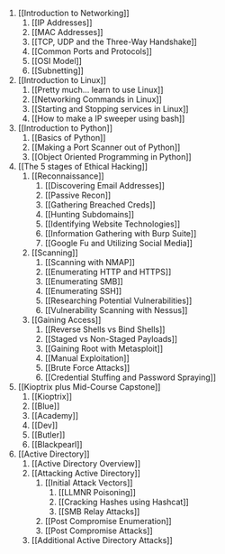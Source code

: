 1. [[Introduction to Networking]]
	1. [[IP Addresses]]
	2. [[MAC Addresses]]
	3. [[TCP, UDP and the Three-Way Handshake]]
	4. [[Common Ports and Protocols]]
	5. [[OSI Model]]
	6. [[Subnetting]]
2. [[Introduction to Linux]]
	1. [[Pretty much... learn to use Linux]]
	2. [[Networking Commands in Linux]]
	3. [[Starting and Stopping services in Linux]]
	4. [[How to make a IP sweeper using bash]]
3. [[Introduction to Python]]
	1. [[Basics of Python]]
	2. [[Making a Port Scanner out of Python]]
	3. [[Object Oriented Programming in Python]]
4. [[The 5 stages of Ethical Hacking]]
	1. [[Reconnaissance]]
		1. [[Discovering Email Addresses]]
		2. [[Passive Recon]]
		3. [[Gathering Breached Creds]]
		4. [[Hunting Subdomains]]
		5. [[Identifying Website Technologies]]
		6. [[Information Gathering with Burp Suite]]
		7. [[Google Fu and Utilizing Social Media]]
	2. [[Scanning]]
		1. [[Scanning with NMAP]]
		2. [[Enumerating HTTP and HTTPS]]
		3. [[Enumerating SMB]]
		4. [[Enumerating SSH]]
		5. [[Researching Potential Vulnerabilities]]
		6. [[Vulnerability Scanning with Nessus]]
	3. [[Gaining Access]]
		1. [[Reverse Shells vs Bind Shells]]
		2. [[Staged vs Non-Staged Payloads]]
		3. [[Gaining Root with Metasploit]]
		4. [[Manual Exploitation]]
		5. [[Brute Force Attacks]]
		6. [[Credential Stuffing and Password Spraying]]
5. [[Kioptrix plus Mid-Course Capstone]]
	1. [[Kioptrix]]
	2. [[Blue]]
	3. [[Academy]]
	4. [[Dev]]
	5. [[Butler]]
	6. [[Blackpearl]]
6. [[Active Directory]]
	1. [[Active Directory Overview]]
	2. [[Attacking Active Directory]]
		1. [[Initial Attack Vectors]]
			1. [[LLMNR Poisoning]]
			2. [[Cracking Hashes using Hashcat]]
			3. [[SMB Relay Attacks]]
		2. [[Post Compromise Enumeration]]
		3. [[Post Compromise Attacks]]
	3. [[Additional Active Directory Attacks]]
